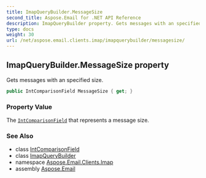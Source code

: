```yaml
---
title: ImapQueryBuilder.MessageSize
second_title: Aspose.Email for .NET API Reference
description: ImapQueryBuilder property. Gets messages with an specified size
type: docs
weight: 30
url: /net/aspose.email.clients.imap/imapquerybuilder/messagesize/
---
```

## ImapQueryBuilder.MessageSize property

Gets messages with an specified size.

```csharp
public IntComparisonField MessageSize { get; }
```

### Property Value

The [`IntComparisonField`](../../../aspose.email.tools.search/intcomparisonfield/) that represents a message size.

### See Also

* class [IntComparisonField](../../../aspose.email.tools.search/intcomparisonfield/)
* class [ImapQueryBuilder](../)
* namespace [Aspose.Email.Clients.Imap](../../imapquerybuilder/)
* assembly [Aspose.Email](../../../)


